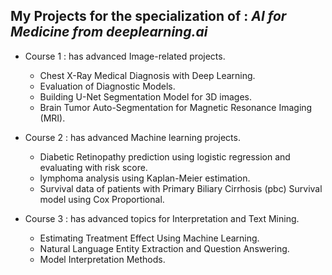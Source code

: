 ## **My Projects for the specialization of : _AI for Medicine from deeplearning.ai_**
* Course 1 : has advanced Image-related projects.
  - Chest X-Ray Medical Diagnosis with Deep Learning.
  - Evaluation of Diagnostic Models.
  - Building U-Net Segmentation Model for 3D images.
  - Brain Tumor Auto-Segmentation for Magnetic Resonance Imaging (MRI).
  
* Course 2 : has advanced Machine learning projects.
  - Diabetic Retinopathy prediction using logistic regression and evaluating with risk score.
  - lymphoma analysis using Kaplan-Meier estimation.
  - Survival data of patients with Primary Biliary Cirrhosis (pbc) Survival model using Cox Proportional.

* Course 3 : has advanced topics for Interpretation and Text Mining.
  - Estimating Treatment Effect Using Machine Learning.
  - Natural Language Entity Extraction and Question Answering.
  - Model Interpretation Methods.
